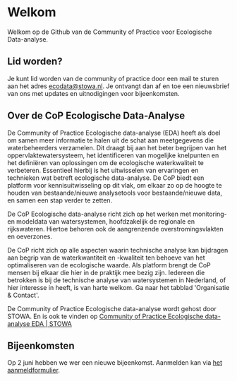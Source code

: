 # Welkom

Welkom op de Github van de Community of Practice voor Ecologische Data-analyse.

## Lid worden?
Je kunt lid worden van de community of practice door een mail te sturen aan het adres ecodata@stowa.nl. Je ontvangt dan af en toe een nieuwsbrief van ons met updates en uitnodigingen voor bijeenkomsten.



## Over de CoP Ecologische Data-Analyse
De Community of Practice Ecologische data-analyse (EDA) heeft als doel om samen meer informatie te halen uit de schat aan meetgegevens die waterbeheerders verzamelen. Dit draagt bij aan het beter begrijpen van het oppervlaktewatersysteem, het identificeren van mogelijke knelpunten en het definiëren van oplossingen om de ecologische waterkwaliteit te verbeteren. Essentieel hierbij is het uitwisselen van ervaringen en technieken wat betreft ecologische data-analyse. De CoP biedt een platform voor kennisuitwisseling op dit vlak, om elkaar zo op de hoogte te houden van bestaande/nieuwe analysetools voor bestaande/nieuwe data, en samen een stap verder te zetten.

De CoP Ecologische data-analyse richt zich op het werken met monitoring- en modeldata van watersystemen, hoofdzakelijk de regionale en rijkswateren. Hiertoe behoren ook de aangrenzende overstromingsvlakten en oeverzones.

De CoP richt zich op alle aspecten waarin technische analyse kan bijdragen aan begrip van de waterkwantiteit en -kwaliteit ten behoeve van het optimaliseren van de ecologische waarde. Als platform brengt de CoP mensen bij elkaar die hier in de praktijk mee bezig zijn. Iedereen die betrokken is bij de technische analyse van watersystemen in Nederland, of hier interesse in heeft, is van harte welkom. Ga naar het tabblad 'Organisatie & Contact'.

De Community of Practice Ecologische data-analyse wordt gehost door STOWA. En is ook te vinden op [Community of Practice Ecologische data-analyse EDA | STOWA](https://www.stowa.nl/onderwerpen/waterkwaliteit/van-kennis-naar-praktijk/community-practice-ecologische-data-analyse-eda)

## Bijeenkomsten
Op 2 juni hebben we wer een nieuwe bijeenkomst. Aanmelden kan via [het aanmeldformulier](https://docs.google.com/forms/d/e/1FAIpQLSeeZX0Z6OFCqKfTHtxWIMDndgzzMbyposLg-__5vKJYrq9hlA/viewform).
